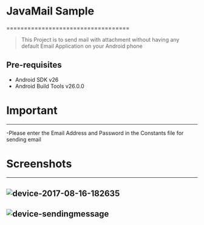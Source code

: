# JavaMail Sample
===================================
>This Project is to send mail with attachment without having any default Email Application on your Android phone


Pre-requisites
--------------

- Android SDK v26
- Android Build Tools v26.0.0

# Important 
--------------
-Please enter the  Email Address and  Password in the Constants file for sending email 

# Screenshots
--------------

![device-2017-08-16-182635](https://user-images.githubusercontent.com/26081164/29364992-02ad8af6-82b3-11e7-82e2-ccc6ef92f3dd.png)
--------------
![device-sendingmessage](https://user-images.githubusercontent.com/26081164/29365661-69612e54-82b5-11e7-8ade-c6adc4b2f9ed.png)
--------------





